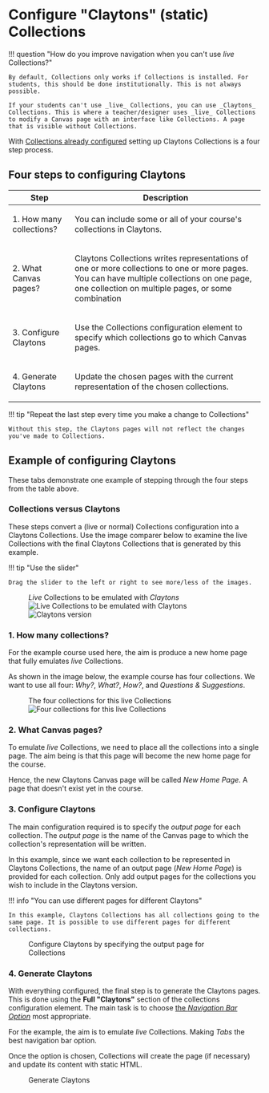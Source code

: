 # Configure "Claytons" (static) Collections

!!! question "How do you improve navigation when you can't use _live_ Collections?"

    By default, Collections only works if Collections is installed. For students, this should be done institutionally. This is not always possible.

    If your students can't use _live_ Collections, you can use _Claytons_ Collections. This is where a teacher/designer uses _live_ Collections to modify a Canvas page with an interface like Collections. A page that is visible without Collections.

With [Collections already configured](./overview.md) setting up Claytons Collections is a four step process.

## Four steps to configuring Claytons

| Step | Description |
| ---- | ----------- |
| 1. How many collections? | <p>You can include some or all of your course's collections in Claytons.</p> |
| 2. What Canvas pages? | <p>Claytons Collections writes representations of one or more collections to one or more pages. You can have multiple collections on one page, one collection on multiple pages, or some combination</p> |
| 3. Configure Claytons | <p>Use the Collections configuration element to specify which collections go to which Canvas pages. </p> |
| 4. Generate Claytons | <p>Update the chosen pages with the current representation of the chosen collections.</p> |

!!! tip "Repeat the last step every time you make a change to Collections"

    Without this step, the Claytons pages will not reflect the changes you've made to Collections.

## Example of configuring Claytons

These tabs demonstrate one example of stepping through the four steps from the table above. 

### Collections versus Claytons

These steps convert a (live or normal) Collections configuration into a Claytons Collections. Use the image comparer below to examine the live Collections with the final Claytons Collections that is generated by this example.

!!! tip "Use the slider"

    Drag the slider to the left or right to see more/less of the images.

<figure markdown>
<figcaption><em>Live</em> Collections to be emulated with <em>Claytons</em></figcaption>
<sl-image-comparer>
    <img slot="after" src="../images/afterCollections.gif" alt="Live Collections to be emulated with Claytons">
    <img slot="before" src="../images/afterClaytons.gif" alt="Claytons version">
</sl-image-comparer>
</figure>


### 1. How many collections?

For the example course used here, the aim is produce a new home page that fully emulates _live_ Collections.
    
As shown in the image below, the example course has four collections. We want to use all four: _Why?_, _What?_, _How?_, and _Questions & Suggestions_.

<figure markdown>
<figcaption>The four collections for this live Collections</figcaption>
<img src="../images/fourCollections.png" alt="Four collections for this live Collections" />
</figure>



### 2. What Canvas pages?

To emulate _live_ Collections, we need to place all the collections into a single page. The aim being is that this page will become the new home page for the course.

Hence, the new Claytons Canvas page will be called _New Home Page_. A page that doesn't exist yet in the course.
    
### 3. Configure Claytons

The main configuration required is to specify the _output page_ for each collection. The _output page_ is the name of the Canvas page to which the collection's representation will be written.

In this example, since we want each collection to be represented in Claytons Collections, the name of an output page (_New Home Page_) is provided for each collection. Only add output pages for the collections you wish to include in the Claytons version.

!!! info "You can use different pages for different Claytons"

    In this example, Claytons Collections has all collections going to the same page. It is possible to use different pages for different collections.

<figure markdown>
<figcaption>Configure Claytons by specifying the output page for Collections</figcaption>
<sl-animated-image src="../images/configureClaytons.gif" alt="Configure Claytons by specifying the output page for Collections">
</figure>

### 4. Generate Claytons

With everything configured, the final step is to generate the Claytons pages. This is done using the **Full "Claytons"** section of the collections configuration element. The main task is to choose [the _Navigation Bar Option_](../reference/conceptual-model/representations/claytons/overview.md#navigation-bar-options) most appropriate.

For the example, the aim is to emulate _live_ Collections. Making _Tabs_ the best navigation bar option.

Once the option is chosen, Collections will create the page (if necessary) and update its content with static HTML.

<figure markdown>
<figcaption>Generate Claytons</figcaption>
<sl-animated-image src="../images/generateClaytons.gif" alt="Generate Claytons">
</figure>




<link rel="stylesheet" href="https://cdn.jsdelivr.net/npm/@shoelace-style/shoelace@2.0.0/dist/themes/light.css" />
<script type="module" src="https://cdn.jsdelivr.net/npm/@shoelace-style/shoelace@2.0.0/dist/shoelace.js"></script>
